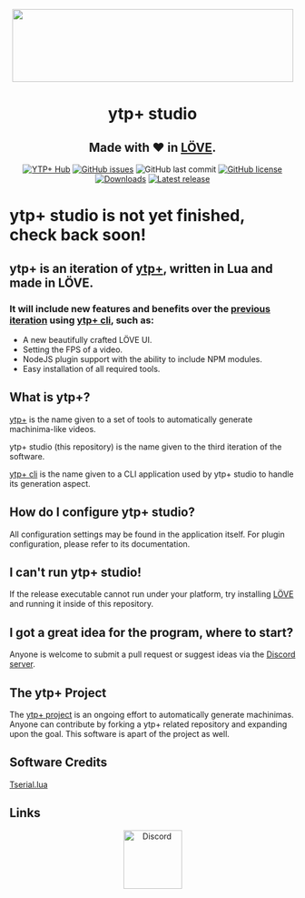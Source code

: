 <p align="center">
  <img width=495" height="128" src="https://cdn.discordapp.com/attachments/776888292171055106/790084055550263307/studio_1000.png">
  <h1 align="center">ytp+ studio</h1>
  <h2 align="center">Made with ❤ in <a href="https://love2d.org/">LÖVE</a>.</h2>
  <p align="center">
    <a href="https://discord.gg/8ppmspR6Wh"><img alt="YTP+ Hub" src="https://img.shields.io/discord/641428540486844417"></a>
<a href="https://github.com/YTP-Plus/YTPPlusStudio/issues"><img alt="GitHub issues" src="https://img.shields.io/github/issues/YTP-Plus/YTPPlusStudio"></a>
  <img alt="GitHub last commit" src="https://img.shields.io/github/last-commit/YTP-Plus/YTPPlusStudio">
  <a href="https://github.com/YTP-Plus/YTPPlusStudio/blob/master/LICENSE.txt"><img alt="GitHub license" src="https://img.shields.io/github/license/YTP-Plus/YTPPlusStudio"></a>
  <a href="https://github.com/YTP-Plus/YTPPlusStudio/releases"><img alt="Downloads" src="https://img.shields.io/github/downloads/YTP-Plus/YTPPlusStudio/total"></a>
  <a href="https://github.com/YTP-Plus/YTPPlusStudio/releases"><img alt="Latest release" src="https://img.shields.io/github/v/release/YTP-Plus/YTPPlusStudio"></a>
  </p>
</p>

# ytp+ studio is not yet finished, check back soon!

## ytp+ is an iteration of [ytp+](https://github.com/philosophofee/YTPPlus), written in Lua and made in LÖVE.
### It will include new features and benefits over the [previous iteration](https://github.com/YTP-Plus/YTPPlusPlus) using [ytp+ cli](https://github.com/YTP-Plus/YTPPlusCLI), such as:

  - A new beautifully crafted LÖVE UI.
  - Setting the FPS of a video.
  - NodeJS plugin support with the ability to include NPM modules.
  - Easy installation of all required tools.

## What is ytp+?
[ytp+](https://github.com/YTP-Plus) is the name given to a set of tools to automatically generate machinima-like videos.

ytp+ studio (this repository) is the name given to the third iteration of the software.

[ytp+ cli](https://github.com/YTP-Plus/YTPPlusCLI) is the name given to a CLI application used by ytp+ studio to handle its generation aspect.

## How do I configure ytp+ studio?
All configuration settings may be found in the application itself. For plugin configuration, please refer to its documentation.

## I can't run ytp+ studio!
If the release executable cannot run under your platform, try installing [LÖVE](https://love2d.org/) and running it inside of this repository.

## I got a great idea for the program, where to start?
Anyone is welcome to submit a pull request or suggest ideas via the [Discord server](https://discord.gg/8ppmspR6Wh).

## The ytp+ Project
The [ytp+ project](https://ytp-plus.github.io/) is an ongoing effort to automatically generate machinimas. Anyone can contribute by forking a ytp+ related repository and expanding upon the goal. This software is apart of the project as well.

## Software Credits
[Tserial.lua](https://github.com/zhsso/Tserial.lua)

## Links

<p align="center">
    <a href="https://discord.gg/8ppmspR6Wh"><img alt="Discord" height=103 src="https://i.imgur.com/JtoQm1v.png"/></a>
</p>
